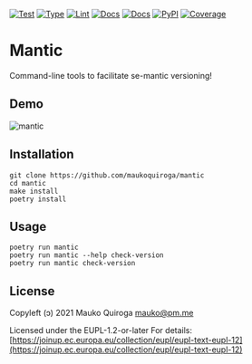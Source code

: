 [![Test](https://github.com/maukoquiroga/mantic/workflows/test/badge.svg)](https://github.com/maukoquiroga/mantic/actions?workflow=test)
[![Type](https://github.com/maukoquiroga/mantic/workflows/type/badge.svg)](https://github.com/maukoquiroga/mantic/actions?workflow=type)
[![Lint](https://github.com/maukoquiroga/mantic/workflows/lint/badge.svg)](https://github.com/maukoquiroga/mantic/actions?workflow=lint)
[![Docs](https://github.com/maukoquiroga/mantic/workflows/docs/badge.svg)](https://github.com/maukoquiroga/mantic/actions?workflow=docs)
[![Docs](https://readthedocs.org/projects/mantic/badge/)](https://mantic.readthedocs.io/)
[![PyPI](https://img.shields.io/pypi/v/mantic.svg)](https://pypi.org/project/mantic/)
[![Coverage](https://codecov.io/gh/maukoquiroga/mantic/branch/master/graph/badge.svg)](https://codecov.io/gh/maukoquiroga/mantic)

# Mantic

Command-line tools to facilitate se-mantic versioning!

## Demo

![mantic](https://user-images.githubusercontent.com/329236/137640522-1673fc7e-8d88-4418-b10a-29e1e4a1408a.gif)

## Installation

```
git clone https://github.com/maukoquiroga/mantic
cd mantic
make install
poetry install
```

## Usage

```
poetry run mantic
poetry run mantic --help check-version
poetry run mantic check-version
```

## License

Copyleft (ɔ) 2021 Mauko Quiroga <mauko@pm.me>

Licensed under the EUPL-1.2-or-later
For details: [https://joinup.ec.europa.eu/collection/eupl/eupl-text-eupl-12](https://joinup.ec.europa.eu/collection/eupl/eupl-text-eupl-12)
